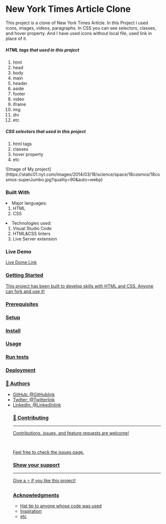 # New York Times Article Clone

This project is a clone of New York Times Article. In this Project i used icons, images, videos, paragraphs. In CSS you can see selectors, classes, and hover property. And I have used icons without local file, used link in place of it.

<h5>HTML tags that used in this project</h5>
<ol>
<li>html</li>
<li>head</li>
<li>body</li>
<li>main</li>
<li>header</li>
<li>aside</li>
<li>footer</li>
<li>video</li>
<li>iframe</li>
<li>img</li>
<li>div</li>
<li>etc</li>
</ol>
<h5>CSS selectors that used in this project</h5>
<ol>
<li>html tags</li>
<li>classes</li>
<li>hover property</li>
<li>etc</li>
</ol>
![Image of My project](https://static01.nyt.com/images/2014/03/18/science/space/18cosmos/18cosmos-superJumbo.jpg?quality=90&auto=webp)
<h3>Built With</h3>
    <li>Major languages:
        <ol>
            <li>HTML</li>
            <li>CSS</li>
        </ol>
    </li>
    <li>Technologies used:
        <ol>
            <li>Visual Studio Code</li>
            <li>HTML&CSS linters</li>
            <li>Live Server extension</li>
        </ol>
    </li>
<h3>Live Demo</h3>
    <a href="https://raw.githack.com/AbdumurodovaZulfizar/NYT-article/main-article/index.html">Live Dome Link
<h3>Getting Started</h3>
    <p>This project has been built to develop skills with HTML and CSS. Anyone can fork and use it!
<h3>Prerequisites</h3>
<h3>Setup</h3>
<h3>Install</h3>
<h3>Usage</h3>
<h3>Run tests</h3>
<h3>Deployment</h3>
<h3>👤 Authors</h3>
<ul>
    <li>GitHub: <a href="https://github.com/AbdumurodovaZulfizar" target="_blank">@GitHublink</li>
    <li>Twitter: <a href="@Zulfiza70357085" target="_blank">@Twitterlink</li>
    <li>LinkedIn: <a href="https://www.linkedin.com/in/zulfizar-abdumurodova-a61527206/" target="_blank">@LinkedInlink</li>
<h3>🤝 Contributing</h3><hr>
    <p>Contributions, issues, and feature requests are welcome!</p>
    <br>
    <p>Feel free to check the issues page.</p>
<h3>Show your support</h3><hr>
    <p>Give a ⭐️ if you like this project!</p>
<h3>Acknowledgments</h3>
    <ul>
        <li>Hat tip to anyone whose code was used</li>
        <li>Inspiration</li>
        <li>etc</li>
    </ul>
